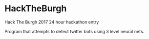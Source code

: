 # HackTheBurgh

Hack The Burgh 2017 24 hour hackathon entry

Program that attempts to detect twitter bots using 3 level neural nets.
